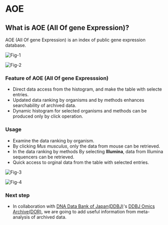# AOE

## What is AOE (All Of gene Expression)?

AOE (All Of gene Expression) is an index of public gene expression database.

![Fig-1](https://raw.githubusercontent.com/dbcls/master/services/images/DBCLSservices_AOE_en_fig-1_180524.png)  

![Fig-2](https://raw.githubusercontent.com/dbcls/master/services/images/DBCLSservices_AOE_en_fig-2_180524.png)

### Feature of AOE (All Of gene Expresssion)

* Direct data access from the histogram, and make the table with selecte entries.
* Updated data ranking by organisms and by methods enhances searchability of archived data.
* Dynamic histogram for selected organisms and methods can be produced only by click operation.

### Usage

* Examine the data ranking by organism.
* By clicking *Mus musculus*, only the data from mouse can be retrieved.
* In the data ranking by methods By selecting **Illumina**, data from Illumina sequencers can be retrieved.
* Quick access to orginal data from the table with selected entries.

![Fig-3](https://raw.githubusercontent.com/dbcls/master/services/images/DBCLSservices_AOE_en_fig-3_180524.png)  

![Fig-4](https://raw.githubusercontent.com/dbcls/master/services/images/DBCLSservices_AOE_en_fig-4_180524.png)


### Next step

* In collaboration with [DNA Data Bank of Japan(DDBJ)](https://www.ddbj.nig.ac.jp/index-e.html)'s [DDBJ Omics Archive(DOR)](https://www.ddbj.nig.ac.jp/dor/index-e.html), we are going to add useful information from meta-analysis of archived data.
